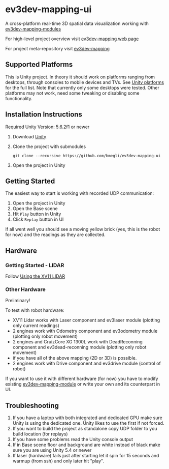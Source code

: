 # ev3dev-mapping-ui
A cross-platform real-time 3D spatial data visualization working with [ev3dev-mapping-modules](https://github.com/bmegli/ev3dev-mapping-modules)

For high-level project overview visit [ev3dev-mapping web page](http://www.ev3dev.org/projects/2016/08/07/Mapping/)

For project meta-repository visit [ev3dev-mapping](https://github.com/bmegli/ev3dev-mapping)

## Supported Platforms

This is Unity project. In theory it should work on platforms ranging from desktops, through consoles to mobile devices and TVs.
See [Unity platforms](https://unity3d.com/unity/multiplatform) for the full list. Note that currently only some desktops were tested.
Other platforms may not work, need some tweaking or disabling some functionality.

## Installation Instructions

Required Unity Version: 5.6.2f1 or newer

1. Download [Unity](https://unity3d.com/)
2. Clone the project with submodules

    `git clone --recursive https://github.com/bmegli/ev3dev-mapping-ui`
3. Open the project in Unity

## Getting Started

The easiest way to start is working with recorded UDP communication:

1. Open the project in Unity
2. Open the Base scene
3. Hit `Play` button in Unity
4. Click `Replay` button in UI

If all went well you should see a moving yellow brick (yes, this is the robot for now) and the readings as they are collected. 

## Hardware

### Getting Started - LIDAR

Follow [Using the XV11 LIDAR ](http://www.ev3dev.org/docs/tutorials/using-xv11-lidar/)

### Other Hardware

Preliminary!

To test with robot hardware:

- XV11 Lidar works with Laser component and ev3laser module (plotting only current readings)
- 2 engines work with Odometry component and ev3odometry module (plotting only robot movement)
- 2 engines and CruizCore XG 1300L work with DeadReconning component and ev3dead-reconning module (plotting only robot movement)
- if you have all of the above mapping (2D or 3D) is possible.
- 2 engines work with Drive component and ev3drive module (control of robot)

If you want to use it with different hardware (for now) you have to modify existing [ev3dev-mapping-module](https://github.com/bmegli/ev3dev-mapping-modules)
or write your own and its counterpart in UI.


## Troubleshooting

1. If you have a laptop with both integrated and dedicated GPU make sure Unity is using the dedicated one. Unity likes to use the first if not forced.
2. If you want to build the project as standalone copy UDP folder to you build location (for replays)
3. If you have some problems read the Unity console output
4. If in Base scene floor and background are white instead of black make sure you are using Unity 5.4 or newer
5. If laser (hardware) fails just after starting let it spin for 15 seconds and warmup (from ssh) and only later hit "play".
